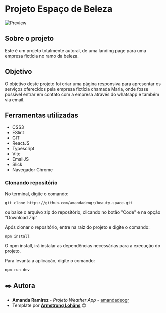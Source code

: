 # Projeto Espaço de Beleza
![Preview](src/assets/preview.gif)

## Sobre o projeto
Este é um projeto totalmente autoral, de uma landing page para uma empresa fictícia no ramo da beleza. 

##  Objetivo
O objetivo deste projeto foi criar uma página responsiva para apresentar os serviços oferecidos pela empresa fictícia chamada Maria, onde fosse possível entrar em contato com a empresa através do whatsapp e também via email.


## Ferramentas utilizadas

* CSS3
* ESlint
* GIT
* ReactJS
* Typescript
* Vite
* EmailJS
* Slick
* Navegador Chrome


### Clonando repositório
No terminal, digite o comando:
```
git clone https://github.com/amandadeogr/beauty-space.git
```

ou baixe o arquivo zip do repositório, clicando no botão "Code" e na opção "Download Zip"

Após clonar o repositório, entre na raiz do projeto e digite o comando:

```
npm install
```

O npm install, irá instalar as dependências necessárias para a execução do projeto.

Para levanta a aplicação, digite o comando:

```
npm run dev
```


## ✒️ Autora

* **Amanda Ramirez** - *Projeto Weather App* - [amandadeogr](https://github.com/amandadeogr)
* Template por [**Armstrong Lohãns**](https://gist.github.com/lohhans) 😊
